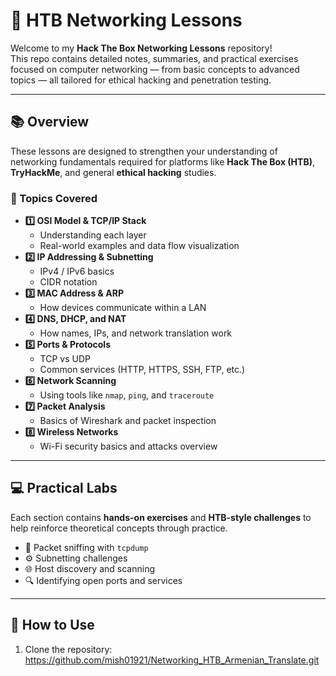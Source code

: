 # 🧠 HTB Networking Lessons

Welcome to my **Hack The Box Networking Lessons** repository!  
This repo contains detailed notes, summaries, and practical exercises focused on computer networking — from basic concepts to advanced topics — all tailored for ethical hacking and penetration testing.

---

## 📚 Overview

These lessons are designed to strengthen your understanding of networking fundamentals required for platforms like **Hack The Box (HTB)**, **TryHackMe**, and general **ethical hacking** studies.

### 🧩 Topics Covered

- **1️⃣ OSI Model & TCP/IP Stack**
  - Understanding each layer
  - Real-world examples and data flow visualization
- **2️⃣ IP Addressing & Subnetting**
  - IPv4 / IPv6 basics
  - CIDR notation
- **3️⃣ MAC Address & ARP**
  - How devices communicate within a LAN
- **4️⃣ DNS, DHCP, and NAT**
  - How names, IPs, and network translation work
- **5️⃣ Ports & Protocols**
  - TCP vs UDP
  - Common services (HTTP, HTTPS, SSH, FTP, etc.)
- **6️⃣ Network Scanning**
  - Using tools like `nmap`, `ping`, and `traceroute`
- **7️⃣ Packet Analysis**
  - Basics of Wireshark and packet inspection
- **8️⃣ Wireless Networks**
  - Wi-Fi security basics and attacks overview

---

## 💻 Practical Labs

Each section contains **hands-on exercises** and **HTB-style challenges** to help reinforce theoretical concepts through practice.

- 🧪 Packet sniffing with `tcpdump`
- ⚙️ Subnetting challenges
- 🌐 Host discovery and scanning
- 🔍 Identifying open ports and services

---

## 🚀 How to Use

1. Clone the repository:
   https://github.com/mish01921/Networking_HTB_Armenian_Translate.git
